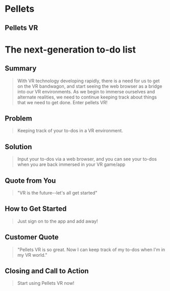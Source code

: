 # Pellets #

<!-- 
> This material was originally posted [here](http://www.quora.com/What-is-Amazons-approach-to-product-development-and-product-management). It is reproduced here for posterities sake.

There is an approach called "working backwards" that is widely used at Amazon. They work backwards from the customer, rather than starting with an idea for a product and trying to bolt customers onto it. While working backwards can be applied to any specific product decision, using this approach is especially important when developing new products or features.

For new initiatives a product manager typically starts by writing an internal press release announcing the finished product. The target audience for the press release is the new/updated product's customers, which can be retail customers or internal users of a tool or technology. Internal press releases are centered around the customer problem, how current solutions (internal or external) fail, and how the new product will blow away existing solutions.

If the benefits listed don't sound very interesting or exciting to customers, then perhaps they're not (and shouldn't be built). Instead, the product manager should keep iterating on the press release until they've come up with benefits that actually sound like benefits. Iterating on a press release is a lot less expensive than iterating on the product itself (and quicker!).

If the press release is more than a page and a half, it is probably too long. Keep it simple. 3-4 sentences for most paragraphs. Cut out the fat. Don't make it into a spec. You can accompany the press release with a FAQ that answers all of the other business or execution questions so the press release can stay focused on what the customer gets. My rule of thumb is that if the press release is hard to write, then the product is probably going to suck. Keep working at it until the outline for each paragraph flows. 

Oh, and I also like to write press-releases in what I call "Oprah-speak" for mainstream consumer products. Imagine you're sitting on Oprah's couch and have just explained the product to her, and then you listen as she explains it to her audience. That's "Oprah-speak", not "Geek-speak".

Once the project moves into development, the press release can be used as a touchstone; a guiding light. The product team can ask themselves, "Are we building what is in the press release?" If they find they're spending time building things that aren't in the press release (overbuilding), they need to ask themselves why. This keeps product development focused on achieving the customer benefits and not building extraneous stuff that takes longer to build, takes resources to maintain, and doesn't provide real customer benefit (at least not enough to warrant inclusion in the press release).
 -->
 
## Pellets VR ##
# The next-generation to-do list #

## Summary ##
  > With VR technology developing rapidly, there is a need for us to get on the VR bandwagon, and start seeing the web browser as a bridge into our VR environments. As we begin to immerse ourselves and alternate realities, we need to continue keeping track about things that we need to get done. Enter pellets VR!

## Problem ##
  > Keeping track of your to-dos in a VR environment.

## Solution ##
  > Input your to-dos via a web browser, and you can see your to-dos when you are back immersed in your VR game/app

## Quote from You ##
  > "VR is the future--let's all get started"

## How to Get Started ##
  > Just sign on to the app and add away!

## Customer Quote ##
  > "Pellets VR is so great. Now I can keep track of my to-dos when I'm in my VR world."

## Closing and Call to Action ##
  > Start using Pellets VR now!
